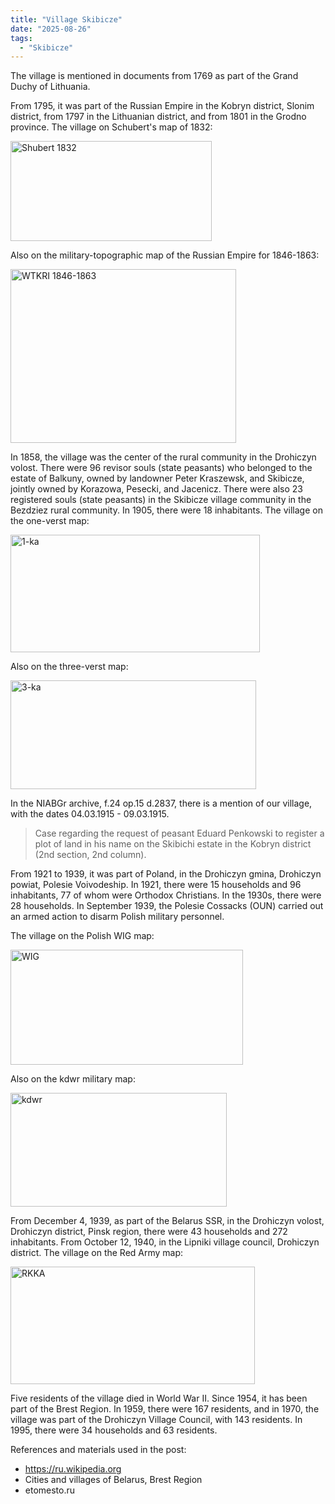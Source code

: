```yaml
---
title: "Village Skibicze"
date: "2025-08-26"
tags: 
  - "Skibicze"
---
```


The village is mentioned in documents from 1769 as part of the Grand Duchy of Lithuania.

From 1795, it was part of the Russian Empire in the Kobryn district, Slonim district, from 1797 in the Lithuanian district, and from 1801 in the Grodno province. The village on Schubert's map of 1832:

<img width="322" height="160" alt="Shubert 1832" src="https://github.com/user-attachments/assets/80a55adb-873a-458e-a6a5-86efd709065e" />

Also on the military-topographic map of the Russian Empire for 1846-1863:

<img width="361" height="278" alt="WTKRI 1846-1863" src="https://github.com/user-attachments/assets/e0b6dfd8-489e-47a7-bc08-36cfdadfbd49" />

In 1858, the village was the center of the rural community in the Drohiczyn volost. There were 96 revisor souls (state peasants) who belonged to the estate of Balkuny, owned by landowner Peter Kraszewsk, and Skibicze, jointly owned by Korazowa, Pesecki, and Jacenicz. There were also 23 registered souls (state peasants) in the Skibicze village community in the Bezdziez rural community. In 1905, there were 18 inhabitants. The village on the one-verst map:

<img width="399" height="188" alt="1-ka" src="https://github.com/user-attachments/assets/23e39e12-1b50-4295-be9b-b96376028306" />

Also on the three-verst map:

<img width="393" height="174" alt="3-ka" src="https://github.com/user-attachments/assets/10c1e320-66d7-4af2-abc0-d4748d9ec906" />

In the NIABGr archive, f.24 op.15 d.2837, there is a mention of our village, with the dates 04.03.1915 - 09.03.1915.

> Case regarding the request of peasant Eduard Penkowski to register a plot of land in his name on the Skibichi estate in the Kobryn district (2nd section, 2nd column).

From 1921 to 1939, it was part of Poland, in the Drohiczyn gmina, Drohiczyn powiat, Polesie Voivodeship. In 1921, there were 15 households and 96 inhabitants, 77 of whom were Orthodox Christians. In the 1930s, there were 28 households. In September 1939, the Polesie Cossacks (OUN) carried out an armed action to disarm Polish military personnel.

The village on the Polish WIG map:

<img width="372" height="184" alt="WIG" src="https://github.com/user-attachments/assets/d6d1afd3-86b5-4a84-a743-4c911d357998" />

Also on the kdwr military map:

<img width="346" height="182" alt="kdwr" src="https://github.com/user-attachments/assets/6c2a9500-3486-43bf-ac1f-12e0b1f67826" />

From December 4, 1939, as part of the Belarus SSR, in the Drohiczyn volost, Drohiczyn district, Pinsk region, there were 43 households and 272 inhabitants. From October 12, 1940, in the Lipniki village council, Drohiczyn district. The village on the Red Army map:

<img width="391" height="188" alt="RKKA" src="https://github.com/user-attachments/assets/bc4708e3-6de3-4b75-b0d4-afb194c78d73" />

Five residents of the village died in World War II. Since 1954, it has been part of the Brest Region. In 1959, there were 167 residents, and in 1970, the village was part of the Drohiczyn Village Council, with 143 residents. In 1995, there were 34 households and 63 residents.

References and materials used in the post:
- https://ru.wikipedia.org
- Cities and villages of Belarus, Brest Region
- etomesto.ru
